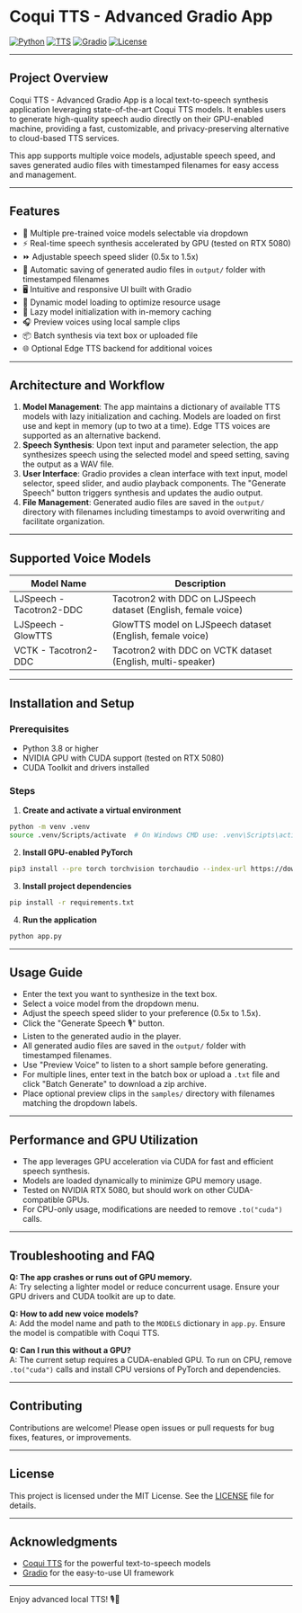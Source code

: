 # Coqui TTS - Advanced Gradio App

[![Python](https://img.shields.io/badge/python-3.8%2B-blue)](https://www.python.org/)
[![TTS](https://img.shields.io/badge/TTS-0.22.0-orange)](https://github.com/coqui-ai/TTS)
[![Gradio](https://img.shields.io/badge/Gradio-5.33.0-green)](https://gradio.app/)
[![License](https://img.shields.io/badge/license-MIT-brightgreen)](LICENSE)

---

## Project Overview

Coqui TTS - Advanced Gradio App is a local text-to-speech synthesis application leveraging state-of-the-art Coqui TTS models. It enables users to generate high-quality speech audio directly on their GPU-enabled machine, providing a fast, customizable, and privacy-preserving alternative to cloud-based TTS services.

This app supports multiple voice models, adjustable speech speed, and saves generated audio files with timestamped filenames for easy access and management.

---

## Features

- 🎤 Multiple pre-trained voice models selectable via dropdown
- ⚡ Real-time speech synthesis accelerated by GPU (tested on RTX 5080)
- ⏩ Adjustable speech speed slider (0.5x to 1.5x)
- 💾 Automatic saving of generated audio files in `output/` folder with timestamped filenames
- 🖥️ Intuitive and responsive UI built with Gradio
- 🔄 Dynamic model loading to optimize resource usage
- 🧠 Lazy model initialization with in-memory caching
- 🎧 Preview voices using local sample clips
- 📦 Batch synthesis via text box or uploaded file
- 🌐 Optional Edge TTS backend for additional voices

---

## Architecture and Workflow

1. **Model Management**: The app maintains a dictionary of available TTS models with lazy initialization and caching. Models are loaded on first use and kept in memory (up to two at a time). Edge TTS voices are supported as an alternative backend.
2. **Speech Synthesis**: Upon text input and parameter selection, the app synthesizes speech using the selected model and speed setting, saving the output as a WAV file.
3. **User Interface**: Gradio provides a clean interface with text input, model selector, speed slider, and audio playback components. The "Generate Speech" button triggers synthesis and updates the audio output.
4. **File Management**: Generated audio files are saved in the `output/` directory with filenames including timestamps to avoid overwriting and facilitate organization.

---

## Supported Voice Models

| Model Name               | Description                          |
|--------------------------|------------------------------------|
| LJSpeech - Tacotron2-DDC | Tacotron2 with DDC on LJSpeech dataset (English, female voice) |
| LJSpeech - GlowTTS       | GlowTTS model on LJSpeech dataset (English, female voice)      |
| VCTK - Tacotron2-DDC     | Tacotron2 with DDC on VCTK dataset (English, multi-speaker)     |

---

## Installation and Setup

### Prerequisites

- Python 3.8 or higher
- NVIDIA GPU with CUDA support (tested on RTX 5080)
- CUDA Toolkit and drivers installed

### Steps

1. **Create and activate a virtual environment**

```bash
python -m venv .venv
source .venv/Scripts/activate  # On Windows CMD use: .venv\Scripts\activate
```

2. **Install GPU-enabled PyTorch**

```bash
pip3 install --pre torch torchvision torchaudio --index-url https://download.pytorch.org/whl/nightly/cu128
```

3. **Install project dependencies**

```bash
pip install -r requirements.txt
```

4. **Run the application**

```bash
python app.py
```

---

## Usage Guide

- Enter the text you want to synthesize in the text box.
- Select a voice model from the dropdown menu.
- Adjust the speech speed slider to your preference (0.5x to 1.5x).
- Click the "Generate Speech 🎙️" button.
- Listen to the generated audio in the player.
- All generated audio files are saved in the `output/` folder with timestamped filenames.
- Use "Preview Voice" to listen to a short sample before generating.
- For multiple lines, enter text in the batch box or upload a `.txt` file and click "Batch Generate" to download a zip archive.
- Place optional preview clips in the `samples/` directory with filenames matching the dropdown labels.

---

## Performance and GPU Utilization

- The app leverages GPU acceleration via CUDA for fast and efficient speech synthesis.
- Models are loaded dynamically to minimize GPU memory usage.
- Tested on NVIDIA RTX 5080, but should work on other CUDA-compatible GPUs.
- For CPU-only usage, modifications are needed to remove `.to("cuda")` calls.

---

## Troubleshooting and FAQ

**Q: The app crashes or runs out of GPU memory.**  
A: Try selecting a lighter model or reduce concurrent usage. Ensure your GPU drivers and CUDA toolkit are up to date.

**Q: How to add new voice models?**  
A: Add the model name and path to the `MODELS` dictionary in `app.py`. Ensure the model is compatible with Coqui TTS.

**Q: Can I run this without a GPU?**  
A: The current setup requires a CUDA-enabled GPU. To run on CPU, remove `.to("cuda")` calls and install CPU versions of PyTorch and dependencies.

---

## Contributing

Contributions are welcome! Please open issues or pull requests for bug fixes, features, or improvements.

---

## License

This project is licensed under the MIT License. See the [LICENSE](LICENSE) file for details.

---

## Acknowledgments

- [Coqui TTS](https://github.com/coqui-ai/TTS) for the powerful text-to-speech models  
- [Gradio](https://gradio.app/) for the easy-to-use UI framework

---

Enjoy advanced local TTS! 🎙️🚀
